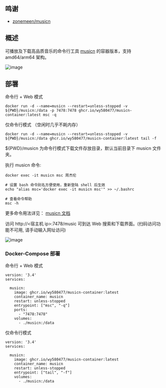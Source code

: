 ## 鸣谢

- [zonemeen/musicn](https://github.com/zonemeen/musicn)

## 概述

可播放及下载高品质音乐的命令行工具 [musicn](https://github.com/zonemeen/musicn) 的容器版本，支持 amd64/arm64 架构。

![image](https://user-images.githubusercontent.com/98247050/230909773-52d95ba7-e42e-4612-86dd-7cb363bc3f2f.png)


## 部署

  命令行 + Web 模式
  ```
  docker run -d --name=musicn --restart=unless-stopped -v ${PWD}/musicn:/data -p 7478:7478 ghcr.io/wy580477/musicn-container:latest msc -q
  ```
  仅命令行模式 （空闲时几乎不耗内存）
  ```
  docker run -d --name=musicn --restart=unless-stopped -v ${PWD}/musicn:/data ghcr.io/wy580477/musicn-container:latest tail -f
  ```
  ${PWD}/musicn 为命令行模式下载文件存放目录，默认当前目录下 musicn 文件夹。
  
  执行 musicn 命令:

  ```
  docker exec -it musicn msc 周杰伦
  
  # 设置 bash 命令别名方便使用，重新登陆 shell 后生效
  echo "alias msc='docker exec -it musicn msc'" >> ~/.bashrc
  
  # 查看命令帮助
  msc -h
  ```
  更多命令用法详见： [musicn 文档](https://github.com/zonemeen/musicn#%E6%90%9C%E7%B4%A2%E7%9A%84%E9%A1%B5%E7%A0%81%E6%95%B0%E9%BB%98%E8%AE%A4%E6%98%AF%E7%AC%AC1%E9%A1%B5)
  
  访问 http://<宿主机 ip>:7478/music 可到达 Web 搜索和下载界面。(扫码访问功能不可用, 请手动输入网址访问)
  
  ![image](https://user-images.githubusercontent.com/98247050/230908384-99c5d283-26f6-4a9b-aa9f-104ccf7e4702.png)
  
### Docker-Compose 部署
  命令行 + Web 模式
```
version: '3.4'
services:

  musicn:
    image: ghcr.io/wy580477/musicn-container:latest
    container_name: musicn
    restart: unless-stopped
    entrypoint: ["msc", "-q"]
    ports:
      - "7478:7478"
    volumes:
      - ./musicn:/data
 ``` 
   
仅命令行模式
```
version: '3.4'
services:

  musicn:
    image: ghcr.io/wy580477/musicn-container:latest
    container_name: musicn
    restart: unless-stopped
    entrypoint: ["tail", "-f"]
    volumes:
      - ./musicn:/data
 ``` 
  
